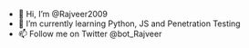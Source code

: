 - 👋 Hi, I’m @Rajveer2009
- 🌱 I’m currently learning Python, JS and Penetration Testing
- 📫 Follow me on Twitter @bot_Rajveer
